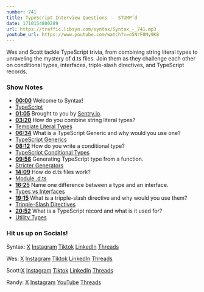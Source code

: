 ```yaml
---
number: 741
title: TypeScript Interview Questions -  STUMP’d
date: 1710154800289
url: https://traffic.libsyn.com/syntax/Syntax_-_741.mp3
youtube_url: https://www.youtube.com/watch?v=o5NrF0Ny9K8
---
```


Wes and Scott tackle TypeScript trivia, from combining string literal types to unraveling the mystery of d.ts files. Join them as they challenge each other on conditional types, interfaces, triple-slash directives, and TypeScript records.

### Show Notes

* **[00:00](#t=00:00)** Welcome to Syntax!
* [TypeScript](https://www.typescriptlang.org/)
* **[01:05](#t=01:05)** Brought to you by [Sentry.io](www.sentry.io/syntax).
* **[03:20](#t=03:20)** How do you combine string literal types?
* [Template Literal Types](https://www.typescriptlang.org/docs/handbook/2/template-literal-types.html)
* **[06:34](#t=06:34)** What is a TypeScript Generic and why would you use one?
* [TypeScript Generics](https://www.typescriptlang.org/docs/handbook/2/generics.html)
* **[08:12](#t=08:12)** How do you write a conditional type?
* [TypeScript Conditional Types](https://www.typescriptlang.org/docs/handbook/2/conditional-types.html)
* **[09:58](#t=09:58)** Generating TypeScript type from a function.
* [Stricter Generators](https://www.typescriptlang.org/docs/handbook/release-notes/typescript-3-6.html)
* **[14:09](#t=14:09)** How do d.ts files work?
* [Module .d.ts](https://www.typescriptlang.org/docs/handbook/declaration-files/templates/module-d-ts.html)
* **[16:25](#t=16:25)** Name one difference between a type and an interface.
* [Types vs Interfaces](https://www.typescriptlang.org/play#example/types-vs-interfaces)
* **[19:15](#t=19:15)** What is a tripple-slash directive and why would you use them?
* [Tripple-Slash Directives](https://www.typescriptlang.org/docs/handbook/triple-slash-directives.html)
* **[20:52](#t=20:52)** What is a TypeScript record and what is it used for?
* [Utility Types](https://www.typescriptlang.org/docs/handbook/utility-types.html)

### Hit us up on Socials!

Syntax: [X](https://twitter.com/syntaxfm) [Instagram](https://www.instagram.com/syntax_fm/) [Tiktok](https://www.tiktok.com/@syntaxfm) [LinkedIn](https://www.linkedin.com/company/96077407/admin/feed/posts/) [Threads](https://www.threads.net/@syntax_fm)

Wes: [X](https://twitter.com/wesbos) [Instagram](https://www.instagram.com/wesbos/) [Tiktok](https://www.tiktok.com/@wesbos) [LinkedIn](https://www.linkedin.com/in/wesbos/) [Threads](https://www.threads.net/@wesbos)

Scott:[X](https://twitter.com/stolinski) [Instagram](https://www.instagram.com/stolinski/) [Tiktok](https://www.tiktok.com/@stolinski) [LinkedIn](https://www.linkedin.com/in/stolinski/) [Threads](https://www.threads.net/@stolinski)

Randy: [X](https://twitter.com/randyrektor) [Instagram](https://www.instagram.com/randyrektor/) [YouTube](https://www.youtube.com/@randyrektor) [Threads](https://www.threads.net/@randyrektor)
